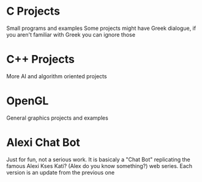 # C Projects
Small programs and examples
Some projects might have Greek dialogue, if you aren't familiar with Greek you can ignore those

# C++ Projects 
More AI and algorithm oriented projects

# OpenGL
General graphics projects and examples

# Alexi Chat Bot
Just for fun, not a serious work. It is basicaly a "Chat Bot" replicating the famous Alexi Kses Kati? (Alex do you know something?) web series. Each version is an update from the previous one
